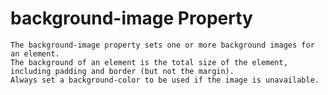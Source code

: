# background-image Property

    The background-image property sets one or more background images for an element.
    The background of an element is the total size of the element,
    including padding and border (but not the margin).
    Always set a background-color to be used if the image is unavailable.
